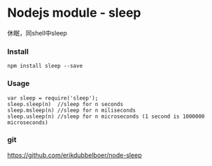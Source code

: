 # Nodejs module - sleep

休眠，同shell中sleep

### Install

```
npm install sleep --save
```

### Usage

```
var sleep = require('sleep');
sleep.sleep(n)  //sleep for n seconds
sleep.msleep(n) //sleep for n miliseconds
sleep.usleep(n) //sleep for n microseconds (1 second is 1000000 microseconds)
```

### git

https://github.com/erikdubbelboer/node-sleep

